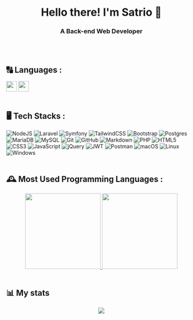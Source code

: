 <h1 align="center">Hello there! I'm Satrio 👋</h1>
<h3 align="center">A Back-end Web Developer</h3>
<br><br>

## 🔠 Languages :
<img width=28 src="https://github.com/csmoore/country-flag-icons/blob/master/country-flags-4x3-svg/id.svg" /> <img width=28 src="https://github.com/csmoore/country-flag-icons/blob/master/country-flags-4x3-svg/us.svg" /> 
<br><br>

## 🖥️ Tech Stacks :
![NodeJS](https://img.shields.io/badge/node.js-6DA55F?style=for-the-badge&logo=node.js&logoColor=white&color=green) ![Laravel](https://img.shields.io/badge/laravel-%23FF2D20.svg?style=for-the-badge&logo=laravel&logoColor=white&color=F9322C) ![Symfony](https://img.shields.io/badge/symfony-%23000000.svg?style=for-the-badge&logo=symfony&logoColor=white&color=F9322C) ![TailwindCSS](https://img.shields.io/badge/tailwindcss-%2338B2AC.svg?style=for-the-badge&logo=tailwind-css&logoColor=white&color=navy) ![Bootstrap](https://img.shields.io/badge/bootstrap-%238511FA.svg?style=for-the-badge&logo=bootstrap&logoColor=white&color=navy) ![Postgres](https://img.shields.io/badge/postgres-%23316192.svg?style=for-the-badge&logo=postgresql&logoColor=white&color=blue) ![MariaDB](https://img.shields.io/badge/MariaDB-003545?style=for-the-badge&logo=mariadb&logoColor=white&color=blue) ![MySQL](https://img.shields.io/badge/mysql-%2300f.svg?style=for-the-badge&logo=mysql&logoColor=white&color=blue) ![Git](https://img.shields.io/badge/git-%23F05033.svg?style=for-the-badge&logo=git&logoColor=white&color=red) ![GitHub](https://img.shields.io/badge/github-%23121011.svg?style=for-the-badge&logo=github&logoColor=white&color=red) ![Markdown](https://img.shields.io/badge/markdown-%23000000.svg?style=for-the-badge&logo=markdown&logoColor=white&color=red) ![PHP](https://img.shields.io/badge/php-%23777BB4.svg?style=for-the-badge&logo=php&logoColor=white&color=orange) ![HTML5](https://img.shields.io/badge/html5-%23E34F26.svg?style=for-the-badge&logo=html5&logoColor=white&color=orange) ![CSS3](https://img.shields.io/badge/css3-%231572B6.svg?style=for-the-badge&logo=css3&logoColor=white&color=orange) ![JavaScript](https://img.shields.io/badge/javascript-%23323330.svg?style=for-the-badge&logo=javascript&logoColor=%23F7DF1E&color=orange) ![jQuery](https://img.shields.io/badge/jquery-%230769AD.svg?style=for-the-badge&logo=jquery&logoColor=white&color=orange) ![JWT](https://img.shields.io/badge/JWT-black?style=for-the-badge&logo=JSON%20web%20tokens&color=brown) ![Postman](https://img.shields.io/badge/Postman-FF6C37?style=for-the-badge&logo=postman&logoColor=white&color=brown) ![macOS](https://img.shields.io/badge/mac%20os-000000?style=for-the-badge&logo=macos&logoColor=F0F0F0&color=black) ![Linux](https://img.shields.io/badge/Linux-FCC624?style=for-the-badge&logo=linux&logoColor=black&color=black) ![Windows](https://img.shields.io/badge/Windows-0078D6?style=for-the-badge&logo=windows&logoColor=white&color=black)
<br><br>

## 🕰️ Most Used Programming Languages :
<a href="https://github.com/dragonestrio">
  <div align="center">
  <img height=200 src="https://github-readme-stats.vercel.app/api/top-langs/?username=dragonestrio&langs_count=8&hide_progress=true&hide_border=true&bg_color=fff&title_color=e96443&text_color=000" />
  <img height=200 src="https://github-readme-stats.vercel.app/api/top-langs/?username=dragonestrio&langs_count=8&layout=donut&hide_border=true&bg_color=fff&title_color=e96443&text_color=000" />
  </div>
</a>
<br>

## 📊 My stats
<a href="https://github.com/dragonestrio">
  <div align="center">
  <img src="https://github-readme-streak-stats.herokuapp.com/?user=dragonestrio&hide_border=true&bg_color=30,e96443,904e95&title_color=fff&text_color=fff" />
  </div>
</a>
<br>
